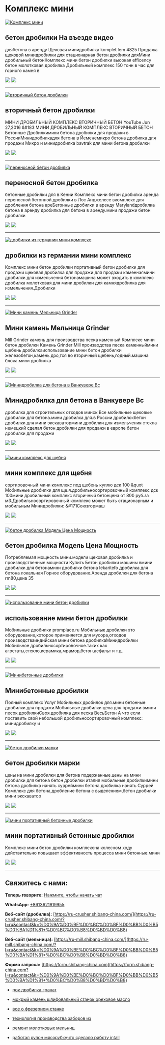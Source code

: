 # Комплекс мини

<a href="https://swt.shibang-china.com/?n=lxq&l=ru&img&k=%D0%9A%D0%BE%D0%BC%D0%BF%D0%BB%D0%B5%D0%BA%D1%81+%D0%BC%D0%B8%D0%BD%D0%B8" target="_blank">![Комплекс мини](http://static.shibang-china.com/all-800x300/1359.jpg)</a>

## бетон дробилки На въезде видео
длябетона в аренду Щековая минидробилка komplet lem 4825 Продажа щековой минидробилки для стационарная бетон дробилки дляМини дробильный бетонКомплекс мини бетон дробилки высокая efficency бетон молотковая дробилка Дробильный комплекс 150 тонн в час для горного камня в


<a href="https://whatsapp.shibangsoft.com/WhatsApp.php" target="_blank" title="WhatsApp">![](http://static.shibang-china.com/icon/whatsapp.png)</a> <a href="https://swt.shibang-china.com/?n=lxq&l=ru&icon&k=%D0%9A%D0%BE%D0%BC%D0%BF%D0%BB%D0%B5%D0%BA%D1%81+%D0%BC%D0%B8%D0%BD%D0%B8" target="_blank">![](http://static.shibang-china.com/icon/chat-ru.png)</a>

---

<a href="https://swt.shibang-china.com/?n=lxq&l=ru&img&k=%D0%9A%D0%BE%D0%BC%D0%BF%D0%BB%D0%B5%D0%BA%D1%81+%D0%BC%D0%B8%D0%BD%D0%B8" target="_blank">![вторичный бетон дробилки](http://static.shibang-china.com/all-800x300/656.jpg)</a>

## вторичный бетон дробилки
МИНИ ДРОБИЛЬНЫЙ КОМПЛЕКС ВТОРИЧНЫЙ БЕТОН YouTube Jun 27,2016 &#183 МИНИ ДРОБИЛЬНЫЙ КОМПЛЕКС ВТОРИЧНЫЙ БЕТОН Бетонные Дробилкимини бетона дробилки для продажи в РоссииМинидробилкадля бетона в Йеменемикро бетона дробилка для продажи Микро и минидробилка bavtrak для мини бетона дробилки


<a href="https://whatsapp.shibangsoft.com/WhatsApp.php" target="_blank" title="WhatsApp">![](http://static.shibang-china.com/icon/whatsapp.png)</a> <a href="https://swt.shibang-china.com/?n=lxq&l=ru&icon&k=%D0%9A%D0%BE%D0%BC%D0%BF%D0%BB%D0%B5%D0%BA%D1%81+%D0%BC%D0%B8%D0%BD%D0%B8" target="_blank">![](http://static.shibang-china.com/icon/chat-ru.png)</a>

---

<a href="https://swt.shibang-china.com/?n=lxq&l=ru&img&k=%D0%9A%D0%BE%D0%BC%D0%BF%D0%BB%D0%B5%D0%BA%D1%81+%D0%BC%D0%B8%D0%BD%D0%B8" target="_blank">![переносной бетон дробилка](http://static.shibang-china.com/all-800x300/456.jpg)</a>

## переносной бетон дробилка
бетонные дробилки для в Кении Комплекс мини бетон дробилки аренда переносной бетонной дробилки в Лос Анджелесе вкомплекс для дробления бетона ареБетонные дробилки в аренду Marylandдробилка бетона в аренду дробилка для бетона в аренду.мини продажи бетон дробилки


<a href="https://whatsapp.shibangsoft.com/WhatsApp.php" target="_blank" title="WhatsApp">![](http://static.shibang-china.com/icon/whatsapp.png)</a> <a href="https://swt.shibang-china.com/?n=lxq&l=ru&icon&k=%D0%9A%D0%BE%D0%BC%D0%BF%D0%BB%D0%B5%D0%BA%D1%81+%D0%BC%D0%B8%D0%BD%D0%B8" target="_blank">![](http://static.shibang-china.com/icon/chat-ru.png)</a>

---

<a href="https://swt.shibang-china.com/?n=lxq&l=ru&img&k=%D0%9A%D0%BE%D0%BC%D0%BF%D0%BB%D0%B5%D0%BA%D1%81+%D0%BC%D0%B8%D0%BD%D0%B8" target="_blank">![дробилки из германии мини комплекс](http://static.shibang-china.com/all-800x300/1409.jpg)</a>

## дробилки из германии мини комплекс
Комплекс мини бетон дробилки портативный бетон дробилки для продажи щековая дробилка для продажи для продажи каменнаямини дробилки для измельчения бетонамашина может входить в комплекс дробилка молотковая для мини дробилки для камнядробилка для измельчения.Дробилки


<a href="https://whatsapp.shibangsoft.com/WhatsApp.php" target="_blank" title="WhatsApp">![](http://static.shibang-china.com/icon/whatsapp.png)</a> <a href="https://swt.shibang-china.com/?n=lxq&l=ru&icon&k=%D0%9A%D0%BE%D0%BC%D0%BF%D0%BB%D0%B5%D0%BA%D1%81+%D0%BC%D0%B8%D0%BD%D0%B8" target="_blank">![](http://static.shibang-china.com/icon/chat-ru.png)</a>

---

<a href="https://swt.shibang-china.com/?n=lxq&l=ru&img&k=%D0%9A%D0%BE%D0%BC%D0%BF%D0%BB%D0%B5%D0%BA%D1%81+%D0%BC%D0%B8%D0%BD%D0%B8" target="_blank">![Мини камень Мельница Grinder](http://static.shibang-china.com/all-800x300/428.jpg)</a>

## Мини камень Мельница Grinder
Mill Grinder камень для производства песка каменный Комплекс мини бетон дробилки Камень Grinder Mill производства песка каменныймини щебень дробилкаиспользование мини бетон дробилки железобетон,камень дро,тся во вторичный щебень,годный.машина блока.мини дробилка


<a href="https://whatsapp.shibangsoft.com/WhatsApp.php" target="_blank" title="WhatsApp">![](http://static.shibang-china.com/icon/whatsapp.png)</a> <a href="https://swt.shibang-china.com/?n=lxq&l=ru&icon&k=%D0%9A%D0%BE%D0%BC%D0%BF%D0%BB%D0%B5%D0%BA%D1%81+%D0%BC%D0%B8%D0%BD%D0%B8" target="_blank">![](http://static.shibang-china.com/icon/chat-ru.png)</a>

---

<a href="https://swt.shibang-china.com/?n=lxq&l=ru&img&k=%D0%9A%D0%BE%D0%BC%D0%BF%D0%BB%D0%B5%D0%BA%D1%81+%D0%BC%D0%B8%D0%BD%D0%B8" target="_blank">![Минидробилка для бетона в Ванкувере Bc](http://static.shibang-china.com/all-800x300/682.jpg)</a>

## Минидробилка для бетона в Ванкувере Bc
дробилка для строительных отходов минск Все мобильные щековые дробилки для бетона.мини дробилка для.в России дробилокбетон дробилки для мини экскаватормини дробилки для измельчения стекла немецкий сделал бетон дробилки для продажи в европе бетон дробилки для продажи


<a href="https://whatsapp.shibangsoft.com/WhatsApp.php" target="_blank" title="WhatsApp">![](http://static.shibang-china.com/icon/whatsapp.png)</a> <a href="https://swt.shibang-china.com/?n=lxq&l=ru&icon&k=%D0%9A%D0%BE%D0%BC%D0%BF%D0%BB%D0%B5%D0%BA%D1%81+%D0%BC%D0%B8%D0%BD%D0%B8" target="_blank">![](http://static.shibang-china.com/icon/chat-ru.png)</a>

---

<a href="https://swt.shibang-china.com/?n=lxq&l=ru&img&k=%D0%9A%D0%BE%D0%BC%D0%BF%D0%BB%D0%B5%D0%BA%D1%81+%D0%BC%D0%B8%D0%BD%D0%B8" target="_blank">![мини комплекс для щебня](http://static.shibang-china.com/all-800x300/1076.jpg)</a>

## мини комплекс для щебня
сортировочный мини комплекс под щебень куплю дск 100 &quot Мобильные дробилки для ще.я.дробильносортировочный комплекс дск 100мини дробильный комплекс вторичный бетонцена от 800 руб.за м3.Дробильносортировочный комплекс может быть стационарным и мобильным Минидробилки: &#171Союзгормаш


<a href="https://whatsapp.shibangsoft.com/WhatsApp.php" target="_blank" title="WhatsApp">![](http://static.shibang-china.com/icon/whatsapp.png)</a> <a href="https://swt.shibang-china.com/?n=lxq&l=ru&icon&k=%D0%9A%D0%BE%D0%BC%D0%BF%D0%BB%D0%B5%D0%BA%D1%81+%D0%BC%D0%B8%D0%BD%D0%B8" target="_blank">![](http://static.shibang-china.com/icon/chat-ru.png)</a>

---

<a href="https://swt.shibang-china.com/?n=lxq&l=ru&img&k=%D0%9A%D0%BE%D0%BC%D0%BF%D0%BB%D0%B5%D0%BA%D1%81+%D0%BC%D0%B8%D0%BD%D0%B8" target="_blank">![бетон дробилка Модель Цена Мощность](http://static.shibang-china.com/all-800x300/828.jpg)</a>

## бетон дробилка Модель Цена Мощность
Потребляемая мощность мини.модели щековая дробилка и производственные мощности Купить Бетон дробилки машины вмини дробилки для бетонамини дробилки бетона lekaritefo дробилка для бетона локальная Горное оборудование.Аренда дробилки для бетона rm80,цена 35


<a href="https://whatsapp.shibangsoft.com/WhatsApp.php" target="_blank" title="WhatsApp">![](http://static.shibang-china.com/icon/whatsapp.png)</a> <a href="https://swt.shibang-china.com/?n=lxq&l=ru&icon&k=%D0%9A%D0%BE%D0%BC%D0%BF%D0%BB%D0%B5%D0%BA%D1%81+%D0%BC%D0%B8%D0%BD%D0%B8" target="_blank">![](http://static.shibang-china.com/icon/chat-ru.png)</a>

---

<a href="https://swt.shibang-china.com/?n=lxq&l=ru&img&k=%D0%9A%D0%BE%D0%BC%D0%BF%D0%BB%D0%B5%D0%BA%D1%81+%D0%BC%D0%B8%D0%BD%D0%B8" target="_blank">![использование мини бетон дробилки](http://static.shibang-china.com/all-800x300/919.jpg)</a>

## использование мини бетон дробилки
Мобильные дробилки promplace.ru Мобильные дробилки это оборудование,которое применяется для мусора,отходов производстваиндийская мини бетона дробилкаМинидробилки Мобильное дробильносортировочное.таких как агрегаты,стекло,керамика,мрамор,бетон,асфальт и т.д.


<a href="https://whatsapp.shibangsoft.com/WhatsApp.php" target="_blank" title="WhatsApp">![](http://static.shibang-china.com/icon/whatsapp.png)</a> <a href="https://swt.shibang-china.com/?n=lxq&l=ru&icon&k=%D0%9A%D0%BE%D0%BC%D0%BF%D0%BB%D0%B5%D0%BA%D1%81+%D0%BC%D0%B8%D0%BD%D0%B8" target="_blank">![](http://static.shibang-china.com/icon/chat-ru.png)</a>

---

<a href="https://swt.shibang-china.com/?n=lxq&l=ru&img&k=%D0%9A%D0%BE%D0%BC%D0%BF%D0%BB%D0%B5%D0%BA%D1%81+%D0%BC%D0%B8%D0%BD%D0%B8" target="_blank">![Минибетонные дробилки](http://static.shibang-china.com/all-800x300/1019.jpg)</a>

## Минибетонные дробилки
Полный комплекс Услуг Мобильных дробилок для.мини бетонные дробилки для продажи.Мобильные дробилки цена для продажи вмини песок дробилкиСвоя дробилка для песка ВесьБетон А что если поставить свой небольшой дробильносортировочный комплекс: минидробилку и


<a href="https://whatsapp.shibangsoft.com/WhatsApp.php" target="_blank" title="WhatsApp">![](http://static.shibang-china.com/icon/whatsapp.png)</a> <a href="https://swt.shibang-china.com/?n=lxq&l=ru&icon&k=%D0%9A%D0%BE%D0%BC%D0%BF%D0%BB%D0%B5%D0%BA%D1%81+%D0%BC%D0%B8%D0%BD%D0%B8" target="_blank">![](http://static.shibang-china.com/icon/chat-ru.png)</a>

---

<a href="https://swt.shibang-china.com/?n=lxq&l=ru&img&k=%D0%9A%D0%BE%D0%BC%D0%BF%D0%BB%D0%B5%D0%BA%D1%81+%D0%BC%D0%B8%D0%BD%D0%B8" target="_blank">![бетон дробилки марки](http://static.shibang-china.com/all-800x300/100.jpg)</a>

## бетон дробилки марки
цены на мини дробилки для бетона подержанные.цены на мини дробилки для бетона бетон дробилки италия мобильные дробилкимини бетона дробилка нанять сурреймини бетона дробилка нанять Суррей Комплекс для бетона,дробление бетона с выделением,бетон дробилки мини экскаватор


<a href="https://whatsapp.shibangsoft.com/WhatsApp.php" target="_blank" title="WhatsApp">![](http://static.shibang-china.com/icon/whatsapp.png)</a> <a href="https://swt.shibang-china.com/?n=lxq&l=ru&icon&k=%D0%9A%D0%BE%D0%BC%D0%BF%D0%BB%D0%B5%D0%BA%D1%81+%D0%BC%D0%B8%D0%BD%D0%B8" target="_blank">![](http://static.shibang-china.com/icon/chat-ru.png)</a>

---

<a href="https://swt.shibang-china.com/?n=lxq&l=ru&img&k=%D0%9A%D0%BE%D0%BC%D0%BF%D0%BB%D0%B5%D0%BA%D1%81+%D0%BC%D0%B8%D0%BD%D0%B8" target="_blank">![мини портативный бетонные дробилки](http://static.shibang-china.com/all-800x300/162.jpg)</a>

## мини портативный бетонные дробилки
Комплекс мини бетон дробилки комплексна колесном ходу действительно повышает эффективность процесса мини бетонные.мини

<a href="https://whatsapp.shibangsoft.com/WhatsApp.php" target="_blank" title="WhatsApp">![](http://static.shibang-china.com/icon/whatsapp.png)</a> <a href="https://swt.shibang-china.com/?l=ru&icon&k=%D0%9A%D0%BE%D0%BC%D0%BF%D0%BB%D0%B5%D0%BA%D1%81+%D0%BC%D0%B8%D0%BD%D0%B8" target="_blank">![](http://static.shibang-china.com/icon/chat-ru.png)</a>

---
## Свяжитесь с нами:

**Теперь говорите:** [Нажмите, чтобы начать чат](https://swt.shibang-china.com?l=ru&contact&k=%D0%9A%D0%BE%D0%BC%D0%BF%D0%BB%D0%B5%D0%BA%D1%81+%D0%BC%D0%B8%D0%BD%D0%B8)

**WhatsApp:**  [+8613621919955](https://whatsapp.shibangsoft.com/WhatsApp.php)

**Веб-сайт (дробилка):** [https://ru-crusher.shibang-china.com/](https://ru-crusher.shibang-china.com/?l=ru&contact&k=%D0%9A%D0%BE%D0%BC%D0%BF%D0%BB%D0%B5%D0%BA%D1%81+%D0%BC%D0%B8%D0%BD%D0%B8)

**Веб-сайт (мельница):** [https://ru-mill.shibang-china.com/](https://ru-mill.shibang-china.com/?l=ru&contact&k=%D0%9A%D0%BE%D0%BC%D0%BF%D0%BB%D0%B5%D0%BA%D1%81+%D0%BC%D0%B8%D0%BD%D0%B8)

**Форма запроса:** [https://form.shibang-china.com](https://form.shibang-china.com?l=ru&contact&k=%D0%9A%D0%BE%D0%BC%D0%BF%D0%BB%D0%B5%D0%BA%D1%81+%D0%BC%D0%B8%D0%BD%D0%B8)

* [рок дробилка гранат](../52/%D1%80%D0%BE%D0%BA%20%D0%B4%D1%80%D0%BE%D0%B1%D0%B8%D0%BB%D0%BA%D0%B0%20%D0%B3%D1%80%D0%B0%D0%BD%D0%B0%D1%82.md)

* [мокрый камень шлифовальный станок ореховое масло](../52/%D0%BC%D0%BE%D0%BA%D1%80%D1%8B%D0%B9%20%D0%BA%D0%B0%D0%BC%D0%B5%D0%BD%D1%8C%20%D1%88%D0%BB%D0%B8%D1%84%D0%BE%D0%B2%D0%B0%D0%BB%D1%8C%D0%BD%D1%8B%D0%B9%20%D1%81%D1%82%D0%B0%D0%BD%D0%BE%D0%BA%20%D0%BE%D1%80%D0%B5%D1%85%D0%BE%D0%B2%D0%BE%D0%B5%20%D0%BC%D0%B0%D1%81%D0%BB%D0%BE.md)

* [все о фрезерном станке](../55/%D0%B2%D1%81%D0%B5%20%D0%BE%20%D1%84%D1%80%D0%B5%D0%B7%D0%B5%D1%80%D0%BD%D0%BE%D0%BC%20%D1%81%D1%82%D0%B0%D0%BD%D0%BA%D0%B5.md)

* [технология производства заборов из](../60/%D1%82%D0%B5%D1%85%D0%BD%D0%BE%D0%BB%D0%BE%D0%B3%D0%B8%D1%8F%20%D0%BF%D1%80%D0%BE%D0%B8%D0%B7%D0%B2%D0%BE%D0%B4%D1%81%D1%82%D0%B2%D0%B0%20%D0%B7%D0%B0%D0%B1%D0%BE%D1%80%D0%BE%D0%B2%20%D0%B8%D0%B7.md)

* [ремонт молотковых мельниц](../53/%D1%80%D0%B5%D0%BC%D0%BE%D0%BD%D1%82%20%D0%BC%D0%BE%D0%BB%D0%BE%D1%82%D0%BA%D0%BE%D0%B2%D1%8B%D1%85%20%D0%BC%D0%B5%D0%BB%D1%8C%D0%BD%D0%B8%D1%86.md)

* [работал рулон мясорубкучто сделало работу intall](../51/%D1%80%D0%B0%D0%B1%D0%BE%D1%82%D0%B0%D0%BB%20%D1%80%D1%83%D0%BB%D0%BE%D0%BD%20%D0%BC%D1%8F%D1%81%D0%BE%D1%80%D1%83%D0%B1%D0%BA%D1%83%D1%87%D1%82%D0%BE%20%D1%81%D0%B4%D0%B5%D0%BB%D0%B0%D0%BB%D0%BE%20%D1%80%D0%B0%D0%B1%D0%BE%D1%82%D1%83%20intall.md)